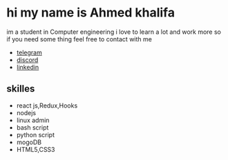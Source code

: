# hi my name is Ahmed khalifa 
im a student in Computer engineering i love to learn a lot and work more so if you need some thing feel free to contact with me  
- [telegram](https://t.me/Khalifa153) 
- [discord](https://discord.gg/8FYgWUXjfP) 
- [linkedin](https://www.linkedin.com/in/ahmed-khalifa-3569301a1/)
## skilles 
- react js,Redux,Hooks
- nodejs
- linux admin
- bash script 
- python script 
- mogoDB 
- HTML5,CSS3 
